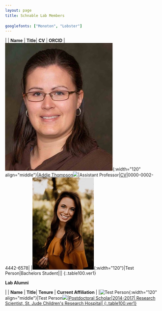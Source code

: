 ```yaml
---
layout: page
title: Schnable Lab Members

googlefonts: ["Monoton", "Lobster"]
---
```


| | **Name** | **Title**| **CV** | **ORCID**
|![Addie Thompson](/images/People_Images/addiethompson.jpg){:width="120" align="middle"}|[Addie Thompson](/peoplepages/jschnable/)<a href="https://twitter.com/addie_may"><img src="/images/Twitter_logo_blue.png" style="width: 15px;"></a>|Assistant Professor|[CV](/CVs/JSchnable.pdf)|0000-0002-4442-6578|
|![Test Person](/images/People_Images/Sierra.jpg){:width="120"}|Test Person|Bachelors Student|||
{:.table100.ver1}

**Lab Alumni**

| | **Name** | **Title**| **Tenure** | **Current Affiliation** |
|![Test Person](/images/People_Images/yzhang_small.jpg){:width="120" align="middle"}|Test Person<a href="https://twitter.com/zymaize"><img src="/images/Twitter_logo_blue.png" style="width: 15px;">|Postdoctoral Scholar|2014-2017| Research Scientist, St. Jude Children's Research Hospital|
{:.table100.ver1}
